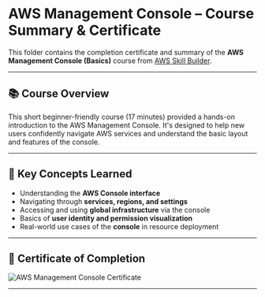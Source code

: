 # AWS Management Console – Course Summary & Certificate

This folder contains the completion certificate and summary of the **AWS Management Console (Basics)** course from [AWS Skill Builder](https://explore.skillbuilder.aws/).

---

## 📚 Course Overview

This short beginner-friendly course (17 minutes) provided a hands-on introduction to the AWS Management Console. It's designed to help new users confidently navigate AWS services and understand the basic layout and features of the console.

---

## 🧠 Key Concepts Learned

- Understanding the **AWS Console interface**
- Navigating through **services, regions, and settings**
- Accessing and using **global infrastructure** via the console
- Basics of **user identity and permission visualization**
- Real-world use cases of the **console** in resource deployment

---

## 📜 Certificate of Completion

![AWS Management Console Certificate](./aws-management-console-certificate.png)

---


